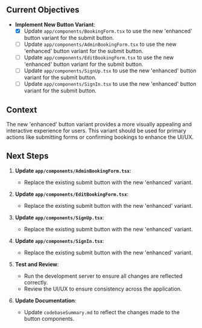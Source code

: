 ## Current Objectives

- **Implement New Button Variant**: 
  - [x] Update `app/components/BookingForm.tsx` to use the new 'enhanced' button variant for the submit button.
  - [ ] Update `app/components/AdminBookingForm.tsx` to use the new 'enhanced' button variant for the submit button.
  - [ ] Update `app/components/EditBookingForm.tsx` to use the new 'enhanced' button variant for the submit button.
  - [ ] Update `app/components/SignUp.tsx` to use the new 'enhanced' button variant for the submit button.
  - [ ] Update `app/components/SignIn.tsx` to use the new 'enhanced' button variant for the submit button.

## Context

The new 'enhanced' button variant provides a more visually appealing and interactive experience for users. This variant should be used for primary actions like submitting forms or confirming bookings to enhance the UI/UX.

## Next Steps

1. **Update `app/components/AdminBookingForm.tsx`**:
   - Replace the existing submit button with the new 'enhanced' variant.

2. **Update `app/components/EditBookingForm.tsx`**:
   - Replace the existing submit button with the new 'enhanced' variant.

3. **Update `app/components/SignUp.tsx`**:
   - Replace the existing submit button with the new 'enhanced' variant.

4. **Update `app/components/SignIn.tsx`**:
   - Replace the existing submit button with the new 'enhanced' variant.

5. **Test and Review**:
   - Run the development server to ensure all changes are reflected correctly.
   - Review the UI/UX to ensure consistency across the application.

6. **Update Documentation**:
   - Update `codebaseSummary.md` to reflect the changes made to the button components.
